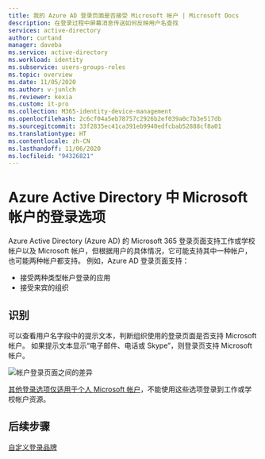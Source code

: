 ```yaml
---
title: 我的 Azure AD 登录页面是否接受 Microsoft 帐户 | Microsoft Docs
description: 在登录过程中屏幕消息传送如何反映用户名查找
services: active-directory
author: curtand
manager: daveba
ms.service: active-directory
ms.workload: identity
ms.subservice: users-groups-roles
ms.topic: overview
ms.date: 11/05/2020
ms.author: v-junlch
ms.reviewer: kexia
ms.custom: it-pro
ms.collection: M365-identity-device-management
ms.openlocfilehash: 2c6cf04a5eb78757c2926b2ef039a0c7b3e517db
ms.sourcegitcommit: 33f2835ec41ca391eb9940edfcbab52888cf8a01
ms.translationtype: HT
ms.contentlocale: zh-CN
ms.lasthandoff: 11/06/2020
ms.locfileid: "94326821"
---
```

# <a name="sign-in-options-for-microsoft-accounts-in-azure-active-directory"></a>Azure Active Directory 中 Microsoft 帐户的登录选项

Azure Active Directory (Azure AD) 的 Microsoft 365 登录页面支持工作或学校帐户以及 Microsoft 帐户，但根据用户的具体情况，它可能支持其中一种帐户，也可能两种帐户都支持。 例如，Azure AD 登录页面支持：

* 接受两种类型帐户登录的应用
* 接受来宾的组织

## <a name="identification"></a>识别
可以查看用户名字段中的提示文本，判断组织使用的登录页面是否支持 Microsoft 帐户。 如果提示文本显示“电子邮件、电话或 Skype”，则登录页支持 Microsoft 帐户。

![帐户登录页面之间的差异](./media/signin-account-support/ui-prompt.png)

[其他登录选项仅适用于个人 Microsoft 帐户](https://azure.microsoft.com/updates/microsoft-account-signin-options/ )，不能使用这些选项登录到工作或学校帐户资源。

## <a name="next-steps"></a>后续步骤

[自定义登录品牌](../fundamentals/add-custom-domain.md)

